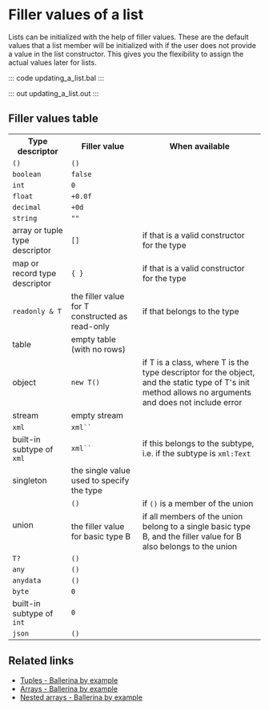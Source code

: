 # Filler values of a list

Lists can be initialized with the help of filler values. These are the default values that a list member will be initialized with if the user does not provide a value in the list constructor. This gives you the flexibility to assign the actual values later for lists.

::: code updating_a_list.bal :::

::: out updating_a_list.out :::

## Filler values table

<table>
<tr>
<th>Type descriptor</th>
<th>Filler value</th>
<th>When available</th>
</tr>
<tr>
<td><code>()</code></td>
<td><code>()</code></td>
<td></td>
</tr>
<tr>
<td><code>boolean</code></td>
<td><code>false</code></td>
<td></td>
</tr>
<tr>
<td><code>int</code></td>
<td><code>0</code></td>
<td></td>
</tr>
<tr>
<td><code>float</code></td>
<td><code>+0.0f</code></td>
<td></td>
</tr>
<tr>
<td><code>decimal</code></td>
<td><code>+0d</code></td>
<td></td>
</tr>
<tr>
<td><code>string</code></td>
<td><code>""</code></td>
<td></td>
</tr>
<tr>
<td>array or tuple type descriptor</td>
<td><code>[]</code></td>
<td>if that is a valid constructor for the type</td>
</tr>
<tr>
<td>map or record type descriptor</td>
<td><code>{ }</code></td>
<td>if that is a valid constructor for the type</td>
</tr>
<tr>
<td><code>readonly &amp; T</code></td>
<td>the filler value for T constructed as read-only</td>
<td>if that belongs to the type</td>
</tr>
<tr>
<td>table</td>
<td>empty table (with no rows)</td>
<td></td>
</tr>
<tr>
<td>object</td>
<td><code>new T()</code></td>
<td>if T is a class, where T is the type descriptor for the object, and the
static type of T's init method allows no arguments and does not include error</td>
</tr>
<tr>
<td>stream</td>
<td>empty stream</td>
<td></td>
</tr>
<tr>
<td><code>xml</code></td>
<td><code>xml``</code></td>
<td></td>
</tr>
<tr>
<td>built-in subtype of <code>xml</code></td>
<td><code>xml``</code></td>
<td>if this belongs to the subtype, i.e. if the subtype is
<code>xml:Text</code></td>
</tr>
<tr>
<td>singleton</td>
<td>the single value used to specify the type</td>
<td></td>
</tr>
<tr>
<td rowspan="2">union</td>
<td><code>()</code></td>
<td>if <code>()</code> is a member of the union</td>
</tr>
<tr>
<td>the filler value for basic type B</td>
<td>if all members of the union belong to a single basic type B,
and the filler value for B also belongs to the union</td>
</tr>
<tr>
<td><code>T?</code></td>
<td><code>()</code></td>
<td></td>
</tr>
<tr>
<td><code>any</code></td>
<td><code>()</code></td>
<td></td>
</tr>
<tr>
<td><code>anydata</code></td>
<td><code>()</code></td>
<td></td>
</tr>
<tr>
<td><code>byte</code></td>
<td><code>0</code></td>
<td></td>
</tr>
<tr>
<td>built-in subtype of <code>int</code></td>
<td><code>0</code></td>
<td></td>
</tr>
<tr>
<td><code>json</code></td>
<td><code>()</code></td>
<td></td>
</tr>
</table>

## Related links
- [Tuples - Ballerina by example](https://ballerina.io/learn/by-example/tuples)
- [Arrays - Ballerina by example](https://ballerina.io/learn/by-example/arrays)
- [Nested arrays - Ballerina by example](https://ballerina.io/learn/by-example/nested-arrays)
